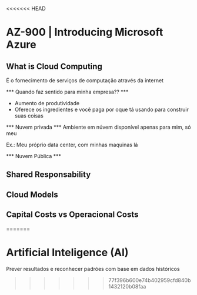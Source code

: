 <<<<<<< HEAD
# AZ-900 | Introducing Microsoft Azure

## What is Cloud Computing

É o fornecimento de serviços de computação através da internet

*** Quando faz sentido para minha empresa?? ***

 - Aumento de produtividade
 - Oferece os ingredientes e você paga por oque tá usando para construir suas coisas

 *** Nuvem privada ***
Ambiente em núvem disponível apenas para mim, só meu

  Ex.: Meu próprio data center, com minhas maquinas lá

*** Nuvem Pública ***

## Shared Responsability

## Cloud Models

## Capital Costs vs Operacional Costs
=======
# Artificial Inteligence (AI)

Prever resultados e reconhecer padrões com base em dados históricos
>>>>>>> 77f396b600e74b402959cfd840b1432120b08faa
